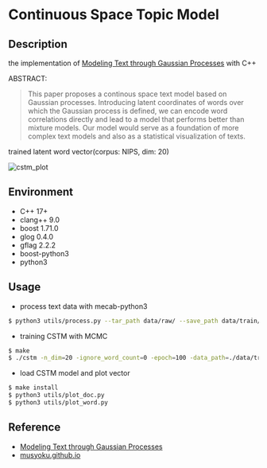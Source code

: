 # Continuous Space Topic Model

## Description

the implementation of [Modeling Text through Gaussian Processes](http://chasen.org/~daiti-m/paper/nl213cstm.pdf) with C++

ABSTRACT:
>This paper proposes a continous space text model based on Gaussian processes. Introducing latent coordinates of words over which the Gaussian process is defined, we can encode word correlations directly and lead to a model that performs better than mixture models. Our model would serve as a foundation of more complex text models and also as a statistical visualization of texts.

trained latent word vector(corpus: NIPS, dim: 20)

![cstm_plot](https://seiichiinoue.github.io/img/cstm_result.png)

## Environment

- C++ 17+
- clang++ 9.0
- boost 1.71.0
- glog 0.4.0
- gflag 2.2.2
- boost-python3
- python3

## Usage

- process text data with mecab-python3

```bash
$ python3 utils/process.py --tar_path data/raw/ --save_path data/train/
```

- training CSTM with MCMC

```bash
$ make
$ ./cstm -n_dim=20 -ignore_word_count=0 -epoch=100 -data_path=./data/train/ -model_path=./model/cstm.model
```


- load CSTM model and plot vector

```bash
$ make install
$ python3 utils/plot_doc.py
$ python3 utils/plot_word.py
```

## Reference

- [Modeling Text through Gaussian Processes](http://chasen.org/~daiti-m/paper/nl213cstm.pdf)
- [musyoku.github.io](http://musyoku.github.io/)
